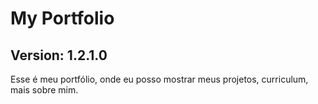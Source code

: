 # My Portfolio

## Version: 1.2.1.0

Esse é meu portfólio, onde eu posso mostrar meus projetos, curriculum, mais sobre mim. 

